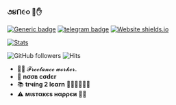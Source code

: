 ### ૭૪Ո૯૦  💜✋

[![Generic badge](https://img.shields.io/badge/REACHME-@-<COLOR>.svg)](https://github.com/Gxneo) [![telegram badge](https://img.shields.io/badge/૭૪Ո૯૦-30302f?style=flat&logo=telegram)](https://telegram.dog/Gxneo) [![Website shields.io](https://img.shields.io/website-up-down-green-red/http/shields.io.svg)](https://visi.tk/prgofficial)

[![Stats](https://github-readme-stats.vercel.app/api?username=Gxneo&hide=prs&count_private=true&show_icons=true&theme=algolia)](https://github.com/anuraghazra/github-readme-stats)


                
![GitHub followers](https://img.shields.io/github/followers/Gxneo?style=social)     ![Hits](https://hits.seeyoufarm.com/api/count/incr/badge.svg?url=https://github.com/Gxneo/)

- 👨‍💼 𝓕𝓻𝓮𝓮𝓵𝓪𝓷𝓬𝓮  𝔀𝓸𝓻𝓴𝓮𝓻.
- 🌚 <b>nσσв cσdєr</b>
- 📚 <b>trчíng 2 lєαrn</b> 🚶🏻‍♂️🚶🏻‍♂️
- ⚠️ <b>мιѕтαкєѕ нαρρєи</b> 🤷‍♂️
